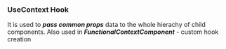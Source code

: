 ### UseContext Hook

It is used to ***pass common props*** data to the whole hierachy of child components. Also used in ***FunctionalContextComponent*** - custom hook creation
